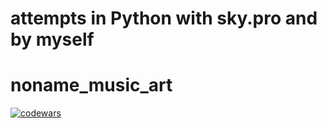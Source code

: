 # attempts in Python with sky.pro and by myself
# noname_music_art
[![codewars](https://www.codewars.com/users/username/badges/micro)](https://www.codewars.com/users/noname_music_art)
